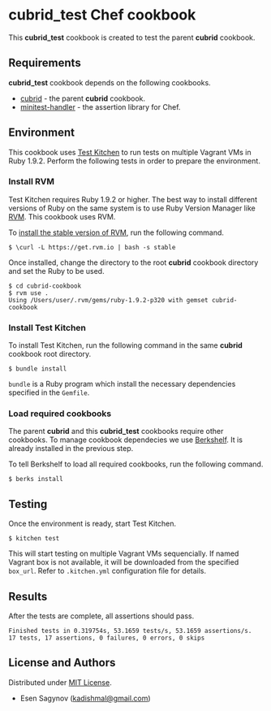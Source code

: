 # cubrid_test Chef cookbook

This **cubrid_test** cookbook is created to test the parent **cubrid** cookbook.

## Requirements

**cubrid_test** cookbook depends on the following cookbooks.

- [cubrid](https://github.com/kadishmal/cubrid-cookbook) - the parent **cubrid** cookbook.
- [minitest-handler](https://github.com/btm/minitest-handler-cookbook) - the assertion library for Chef. 

## Environment

This cookbook uses [Test Kitchen](https://github.com/opscode/test-kitchen) to run tests on multiple Vagrant VMs in Ruby 1.9.2. Perform the following tests in order to prepare the environment.

### Install RVM

Test Kitchen requires Ruby 1.9.2 or higher. The best way to install different versions of Ruby on the same system is to use Ruby Version Manager like [RVM](https://rvm.io). This cookbook uses RVM.

To [install the stable version of RVM](https://rvm.io/rvm/install), run the following command.

	$ \curl -L https://get.rvm.io | bash -s stable

Once installed, change the directory to the root **cubrid** cookbook directory and set the Ruby to be used.

	$ cd cubrid-cookbook
	$ rvm use .
	Using /Users/user/.rvm/gems/ruby-1.9.2-p320 with gemset cubrid-cookbook

### Install Test Kitchen

To install Test Kitchen, run the following command in the same **cubrid** cookbook root directory.

	$ bundle install

`bundle` is a Ruby program which install the necessary dependencies specified in the `Gemfile`.

### Load required cookbooks

The parent **cubrid** and this **cubrid_test** cookbooks require other cookbooks. To manage cookbook dependecies we use [Berkshelf](http://berkshelf.com/). It is already installed in the previous step.

To tell Berkshelf to load all required cookbooks, run the following command.

	$ berks install

## Testing

Once the environment is ready, start Test Kitchen.

	$ kitchen test

This will start testing on multiple Vagrant VMs sequencially. If named Vagrant box is not available, it will be downloaded from the specified `box_url`. Refer to `.kitchen.yml` configuration file for details.

## Results

After the tests are complete, all assertions should pass.

	Finished tests in 0.319754s, 53.1659 tests/s, 53.1659 assertions/s.
	17 tests, 17 assertions, 0 failures, 0 errors, 0 skips

## License and Authors

Distributed under [MIT License](http://en.wikipedia.org/wiki/MIT_License).

- Esen Sagynov (<kadishmal@gmail.com>)
